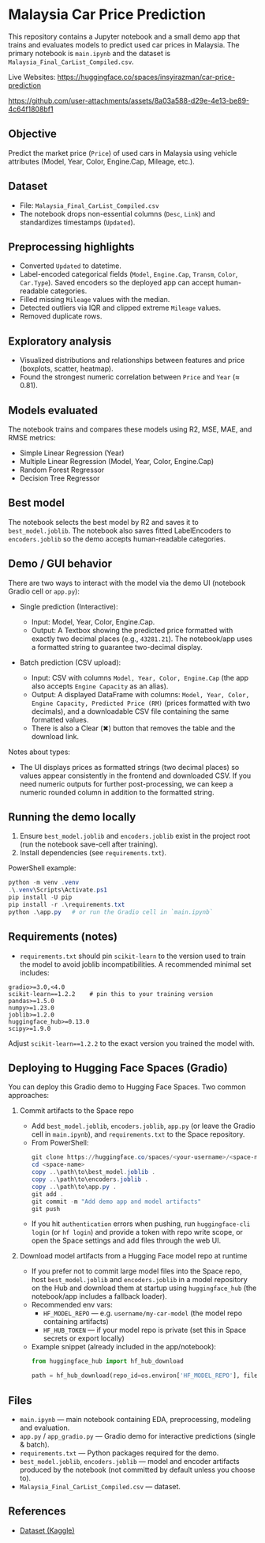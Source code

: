 # Malaysia Car Price Prediction

This repository contains a Jupyter notebook and a small demo app that trains and evaluates models to predict used car prices in Malaysia. The primary notebook is `main.ipynb` and the dataset is `Malaysia_Final_CarList_Compiled.csv`.

Live Websites: https://huggingface.co/spaces/insyirazman/car-price-prediction

https://github.com/user-attachments/assets/8a03a588-d29e-4e13-be89-4c64f1808bf1

## Objective
Predict the market price (`Price`) of used cars in Malaysia using vehicle attributes (Model, Year, Color, Engine.Cap, Mileage, etc.).

## Dataset
- File: `Malaysia_Final_CarList_Compiled.csv`
- The notebook drops non-essential columns (`Desc`, `Link`) and standardizes timestamps (`Updated`).

## Preprocessing highlights
- Converted `Updated` to datetime.
- Label-encoded categorical fields (`Model`, `Engine.Cap`, `Transm`, `Color`, `Car.Type`). Saved encoders so the deployed app can accept human-readable categories.
- Filled missing `Mileage` values with the median.
- Detected outliers via IQR and clipped extreme `Mileage` values.
- Removed duplicate rows.

## Exploratory analysis
- Visualized distributions and relationships between features and price (boxplots, scatter, heatmap).
- Found the strongest numeric correlation between `Price` and `Year` (≈ 0.81).

## Models evaluated
The notebook trains and compares these models using R2, MSE, MAE, and RMSE metrics:

- Simple Linear Regression (Year)
- Multiple Linear Regression (Model, Year, Color, Engine.Cap)
- Random Forest Regressor
- Decision Tree Regressor

## Best model
The notebook selects the best model by R2 and saves it to `best_model.joblib`. The notebook also saves fitted LabelEncoders to `encoders.joblib` so the demo accepts human-readable categories.

## Demo / GUI behavior
There are two ways to interact with the model via the demo UI (notebook Gradio cell or `app.py`):

- Single prediction (Interactive):
   - Input: Model, Year, Color, Engine.Cap.
   - Output: A Textbox showing the predicted price formatted with exactly two decimal places (e.g., `43281.21`). The notebook/app uses a formatted string to guarantee two-decimal display.

- Batch prediction (CSV upload):
   - Input: CSV with columns `Model, Year, Color, Engine.Cap` (the app also accepts `Engine Capacity` as an alias).
   - Output: A displayed DataFrame with columns: `Model, Year, Color, Engine Capacity, Predicted Price (RM)` (prices formatted with two decimals), and a downloadable CSV file containing the same formatted values.
   - There is also a Clear (✖) button that removes the table and the download link.

Notes about types:
- The UI displays prices as formatted strings (two decimal places) so values appear consistently in the frontend and downloaded CSV. If you need numeric outputs for further post-processing, we can keep a numeric rounded column in addition to the formatted string.

## Running the demo locally
1. Ensure `best_model.joblib` and `encoders.joblib` exist in the project root (run the notebook save-cell after training).
2. Install dependencies (see `requirements.txt`).

PowerShell example:
```powershell
python -m venv .venv
.\.venv\Scripts\Activate.ps1
pip install -U pip
pip install -r .\requirements.txt
python .\app.py   # or run the Gradio cell in `main.ipynb`
```

## Requirements (notes)
- `requirements.txt` should pin `scikit-learn` to the version used to train the model to avoid joblib incompatibilities. A recommended minimal set includes:

```
gradio>=3.0,<4.0
scikit-learn==1.2.2    # pin this to your training version
pandas>=1.5.0
numpy>=1.23.0
joblib>=1.2.0
huggingface_hub>=0.13.0
scipy>=1.9.0
```

Adjust `scikit-learn==1.2.2` to the exact version you trained the model with.

## Deploying to Hugging Face Spaces (Gradio)
You can deploy this Gradio demo to Hugging Face Spaces. Two common approaches:

1) Commit artifacts to the Space repo
    - Add `best_model.joblib`, `encoders.joblib`, `app.py` (or leave the Gradio cell in `main.ipynb`), and `requirements.txt` to the Space repository.
    - From PowerShell:
       ```powershell
       git clone https://huggingface.co/spaces/<your-username>/<space-name>
       cd <space-name>
       copy ..\path\to\best_model.joblib .
       copy ..\path\to\encoders.joblib .
       copy ..\path\to\app.py .
       git add .
       git commit -m "Add demo app and model artifacts"
       git push
       ```
    - If you hit `authentication` errors when pushing, run `huggingface-cli login` (or `hf login`) and provide a token with repo write scope, or open the Space settings and add files through the web UI.

2) Download model artifacts from a Hugging Face model repo at runtime
    - If you prefer not to commit large model files into the Space repo, host `best_model.joblib` and `encoders.joblib` in a model repository on the Hub and download them at startup using `huggingface_hub` (the notebook/app includes a fallback loader).
    - Recommended env vars:
       - `HF_MODEL_REPO` — e.g. `username/my-car-model` (the model repo containing artifacts)
       - `HF_HUB_TOKEN` — if your model repo is private (set this in Space secrets or export locally)
    - Example snippet (already included in the app/notebook):
       ```python
       from huggingface_hub import hf_hub_download

       path = hf_hub_download(repo_id=os.environ['HF_MODEL_REPO'], filename='best_model.joblib', token=os.environ.get('HF_HUB_TOKEN'))
       ```

## Files
- `main.ipynb` — main notebook containing EDA, preprocessing, modeling and evaluation.
- `app.py` / `app_gradio.py` — Gradio demo for interactive predictions (single & batch).
- `requirements.txt` — Python packages required for the demo.
- `best_model.joblib`, `encoders.joblib` — model and encoder artifacts produced by the notebook (not committed by default unless you choose to).
- `Malaysia_Final_CarList_Compiled.csv` — dataset.

## References
- [Dataset (Kaggle)](https://www.kaggle.com/datasets/norazrinnatasha/malaysia-car-list-price)
